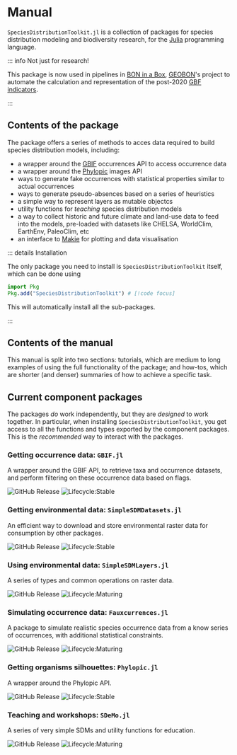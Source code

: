# Manual

`SpeciesDistributionToolkit.jl` is a collection of packages for species
distribution modeling and biodiversity research, for the
[Julia](https://julialang.org/) programming language.

::: info Not just for research!

This package is now used in pipelines in [BON in a
Box](https://boninabox.geobon.org/index), [GEOBON](https://geobon.org/)'s
project to automate the calculation and representation of the post-2020 [GBF
indicators](https://www.cbd.int/gbf).

:::

## Contents of the package

The package offers a series of methods to acces data required to build species distribution models, including:

- a wrapper around the [GBIF](https://www.gbif.org/) occurrences API to access occurrence data
- a wrapper around the [Phylopic](https://www.phylopic.org/) images API
- ways to generate fake occurrences with statistical properties similar to actual occurrences
- ways to generate pseudo-absences based on a series of heuristics
- a simple way to represent layers as mutable objectcs
- utility functions for *teaching* species distribution models
- a way to collect historic and future climate and land-use data to feed into the models, pre-loaded with datasets like CHELSA, WorldClim, EarthEnv, PaleoClim, etc
- an interface to [Makie](https://docs.makie.org/stable/) for plotting and data visualisation

::: details Installation

The only package you need to install is `SpeciesDistributionToolkit` itself,
which can be done using

```julia
import Pkg
Pkg.add("SpeciesDistributionToolkit") # [!code focus]
```

This will automatically install all the sub-packages.

:::

## Contents of the manual

This manual is split into two sections: tutorials, which are medium to long
examples of using the full functionality of the package; and how-tos, which are
shorter (and denser) summaries of how to achieve a specific task.

## Current component packages

The packages *do* work independently, but they are *designed* to work together.
In particular, when installing `SpeciesDistributionToolkit`, you get access to
all the functions and types exported by the component packages. This is the
*recommended* way to interact with the packages.

### Getting occurrence data: `GBIF.jl`

A wrapper around the GBIF API, to retrieve taxa and occurrence datasets, and
perform filtering on these occurrence data based on flags.

![GitHub Release](https://img.shields.io/github/v/release/poisotlab/speciesdistributiontoolkit.jl?filter=GBIF-*&style=flat-square&label=GBIF.jl) ![Lifecycle:Stable](https://img.shields.io/badge/Lifecycle-Stable-97ca00?style=flat-square)

### Getting environmental data: `SimpleSDMDatasets.jl`

An efficient way to download and store environmental raster data for consumption
by other packages.

![GitHub Release](https://img.shields.io/github/v/release/poisotlab/speciesdistributiontoolkit.jl?filter=SimpleSDMDatasets-*&style=flat-square&label=SimpleSDMDatasets.jl) ![Lifecycle:Stable](https://img.shields.io/badge/Lifecycle-Stable-97ca00?style=flat-square)

### Using environmental data: `SimpleSDMLayers.jl`

A series of types and common operations on raster data.

![GitHub Release](https://img.shields.io/github/v/release/poisotlab/speciesdistributiontoolkit.jl?filter=SimpleSDMLayers-*&style=flat-square&label=SimpleSDMLayers.jl) ![Lifecycle:Maturing](https://img.shields.io/badge/Lifecycle-Maturing-007EC6?style=flat-square)

### Simulating occurrence data: `Fauxcurrences.jl`

A package to simulate realistic species occurrence data from a know series of
occurrences, with additional statistical constraints.

![GitHub Release](https://img.shields.io/github/v/release/poisotlab/speciesdistributiontoolkit.jl?filter=Fauxcurrences-*&style=flat-square&label=Fauxcurrences.jl) ![Lifecycle:Maturing](https://img.shields.io/badge/Lifecycle-Maturing-007EC6?style=flat-square)

### Getting organisms silhouettes: `Phylopic.jl`

A wrapper around the Phylopic API.

![GitHub Release](https://img.shields.io/github/v/release/poisotlab/speciesdistributiontoolkit.jl?filter=Phylopic-*&style=flat-square&label=Phylopic.jl) ![Lifecycle:Stable](https://img.shields.io/badge/Lifecycle-Stable-97ca00?style=flat-square)

### Teaching and workshops: `SDeMo.jl`

A series of very simple SDMs and utility functions for education.

![GitHub Release](https://img.shields.io/github/v/release/poisotlab/speciesdistributiontoolkit.jl?filter=SDeMo-*&style=flat-square&label=SDeMo.jl) ![Lifecycle:Maturing](https://img.shields.io/badge/Lifecycle-Maturing-007EC6?style=flat-square)